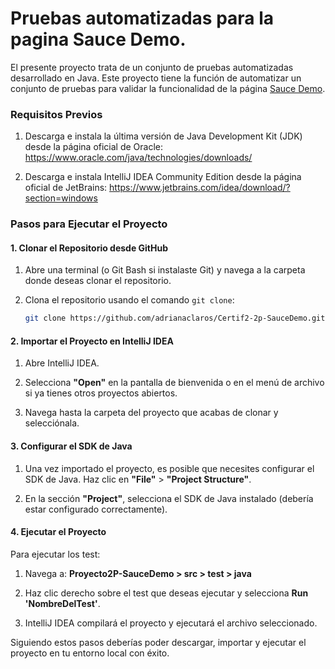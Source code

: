 # Pruebas automatizadas para la pagina Sauce Demo.
El presente proyecto trata de un conjunto de pruebas automatizadas desarrollado en Java. 
Este proyecto tiene la función de automatizar un conjunto de pruebas para validar la funcionalidad de la página [Sauce Demo](https://www.saucedemo.com/).

### Requisitos Previos

1. Descarga e instala la última versión de Java Development Kit (JDK) desde la página oficial de Oracle: https://www.oracle.com/java/technologies/downloads/

2. Descarga e instala IntelliJ IDEA Community Edition desde la página oficial de JetBrains: https://www.jetbrains.com/idea/download/?section=windows


### Pasos para Ejecutar el Proyecto

#### 1. Clonar el Repositorio desde GitHub

1. Abre una terminal (o Git Bash si instalaste Git) y navega a la carpeta donde deseas clonar el repositorio.
   
2. Clona el repositorio usando el comando `git clone`:
   ```bash
   git clone https://github.com/adrianaclaros/Certif2-2p-SauceDemo.git
   ```

#### 2. Importar el Proyecto en IntelliJ IDEA

1. Abre IntelliJ IDEA.

2. Selecciona **"Open"** en la pantalla de bienvenida o en el menú de archivo si ya tienes otros proyectos abiertos.

3. Navega hasta la carpeta del proyecto que acabas de clonar y selecciónala.

#### 3. Configurar el SDK de Java

1. Una vez importado el proyecto, es posible que necesites configurar el SDK de Java. Haz clic en **"File"** > **"Project Structure"**.

2. En la sección **"Project"**, selecciona el SDK de Java instalado (debería estar configurado correctamente).

#### 4. Ejecutar el Proyecto
Para ejecutar los test:
1. Navega a: **Proyecto2P-SauceDemo > src > test > java**

2. Haz clic derecho sobre el test que deseas ejecutar y selecciona **Run 'NombreDelTest'**.

3. IntelliJ IDEA compilará el proyecto y ejecutará el archivo seleccionado.


Siguiendo estos pasos deberías poder descargar, importar y ejecutar el proyecto en tu entorno local con éxito.
